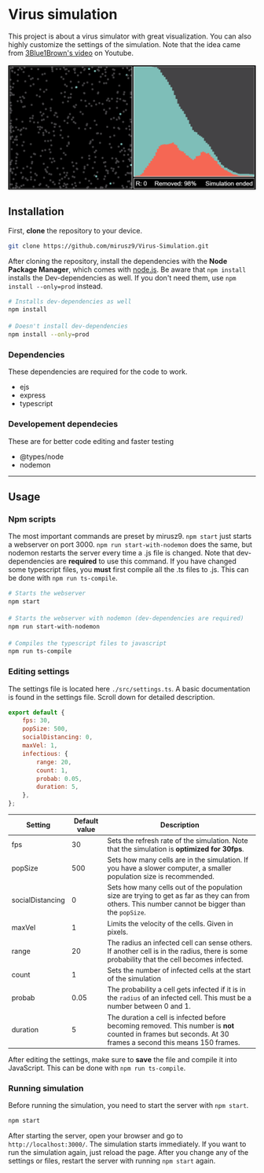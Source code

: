 # Virus simulation

This project is about a virus simulator with great visualization. You can also highly customize the settings of the simulation. Note that the idea came from [3Blue1Brown's video](https://www.youtube.com/watch?v=gxAaO2rsdIs) on Youtube.
<br/><br/>
![After running the simulation](img.png)

## Installation

First, **clone** the repository to your device.

```bash
git clone https://github.com/mirusz9/Virus-Simulation.git
```
After cloning the repository, install the dependencies with the **Node Package Manager**, which comes with [node.js](https://nodejs.org/en/). Be aware that `npm install` installs the Dev-dependencies as well. If you don't need them, use `npm install --only=prod` instead.
```bash
# Installs dev-dependencies as well
npm install

# Doesn't install dev-dependencies
npm install --only=prod
```
### Dependencies

These dependencies are required for the code to work.

* ejs
* express
* typescript

### Developement dependecies

These are for better code editing and faster testing

* @types/node
* nodemon
---
## Usage
### Npm scripts
The most important commands are preset by mirusz9. `npm start` just starts a webserver on port 3000. `npm run start-with-nodemon` does the same, but nodemon restarts the server every time a .js file is changed. Note that dev-dependencies are **required** to use this command. If you have changed some typescript files, you **must** first compile all the .ts files to .js. This can be done with `npm run ts-compile`.
```bash
# Starts the webserver
npm start

# Starts the webserver with nodemon (dev-dependencies are required)
npm run start-with-nodemon

# Compiles the typescript files to javascript
npm run ts-compile
```


### Editing settings
The settings file is located here `./src/settings.ts`. A basic documentation is found in the settings file. Scroll down for detailed description.
```javascript
export default {
	fps: 30,
	popSize: 500,
	socialDistancing: 0,
	maxVel: 1,
	infectious: {
		range: 20,
		count: 1,
		probab: 0.05,
		duration: 5,
	},
};
```

Setting|Default value|Description
-|-|-
fps|30|Sets the refresh rate of the simulation. Note that the simulation is **optimized for 30fps**.
popSize|500|Sets how many cells are in the simulation. If you have a slower computer, a smaller population size is recommended.
socialDistancing|0|Sets how many cells out of the population size are trying to get as far as they can from others. This number cannot be bigger than the `popSize`.
maxVel|1|Limits the velocity of the cells. Given in pixels.
range|20|The radius an infected cell can sense others. If another cell is in the radius, there is some probability that the cell becomes infected.
count|1|Sets the number of infected cells at the start of the simulation
probab|0.05|The probability a cell gets infected if it is in the `radius` of an infected cell. This must be a number between 0 and 1.
duration|5|The duration a cell is infected before becoming removed. This number is **not** counted in frames but seconds. At 30 frames a second this means 150 frames.

After editing the settings, make sure to **save** the file and compile it into JavaScript. This can be done with `npm run ts-compile`.

### Running simulation
Before running the simulation, you need to start the server with `npm start`.
```cmd
npm start
```
After starting the server, open your browser and go to `http://localhost:3000/`. The simulation starts immediately. If you want to run the simulation again, just reload the page. After you change any of the settings or files, restart the server with running `npm start` again.
